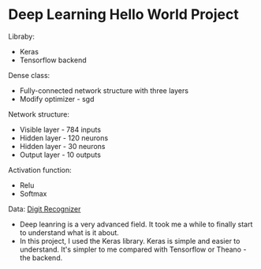 # Deep Learning Hello World Project

Libraby:
* Keras
* Tensorflow backend

Dense class:
* Fully-connected network structure with three layers
* Modify optimizer - sgd

Network structure:
* Visible layer - 784 inputs
* Hidden layer - 120 neurons
* Hidden layer - 30 neurons
* Output layer - 10 outputs

Activation function:
* Relu
* Softmax

Data:
[Digit Recognizer](https://www.kaggle.com/c/digit-recognizer/data)

* Deep leanring is a very advanced field. It took me a while to finally start to understand what is it about.  
* In this project, I used the Keras library. Keras is simple and easier to understand. It's simpler to me compared with Tensorflow or Theano - the backend.
